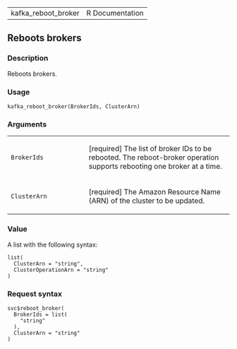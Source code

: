 <table style="width: 100%;">
<tbody>
<tr class="odd">
<td>kafka_reboot_broker</td>
<td style="text-align: right;">R Documentation</td>
</tr>
</tbody>
</table>

## Reboots brokers

### Description

Reboots brokers.

### Usage

    kafka_reboot_broker(BrokerIds, ClusterArn)

### Arguments

<table>
<colgroup>
<col style="width: 35%" />
<col style="width: 65%" />
</colgroup>
<tbody>
<tr class="odd">
<td><code id="kafka_reboot_broker_:_BrokerIds">BrokerIds</code></td>
<td><p>[required] The list of broker IDs to be rebooted. The
reboot-broker operation supports rebooting one broker at a
time.</p></td>
</tr>
<tr class="even">
<td><code id="kafka_reboot_broker_:_ClusterArn">ClusterArn</code></td>
<td><p>[required] The Amazon Resource Name (ARN) of the cluster to be
updated.</p></td>
</tr>
</tbody>
</table>

### Value

A list with the following syntax:

    list(
      ClusterArn = "string",
      ClusterOperationArn = "string"
    )

### Request syntax

    svc$reboot_broker(
      BrokerIds = list(
        "string"
      ),
      ClusterArn = "string"
    )
